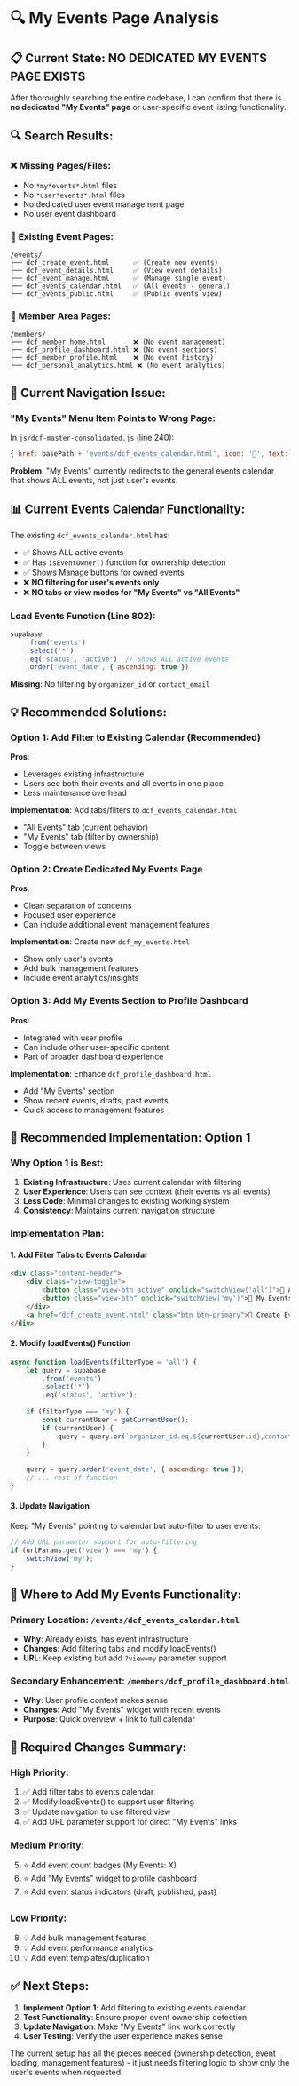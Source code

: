 # 🔍 My Events Page Analysis

## 📋 **Current State: NO DEDICATED MY EVENTS PAGE EXISTS**

After thoroughly searching the entire codebase, I can confirm that there is **no dedicated "My Events" page** or user-specific event listing functionality.

## 🔍 **Search Results:**

### ❌ **Missing Pages/Files:**
- No `*my*events*.html` files
- No `*user*events*.html` files  
- No dedicated user event management page
- No user event dashboard

### 📁 **Existing Event Pages:**
```
/events/
├── dcf_create_event.html      ✅ (Create new events)
├── dcf_event_details.html     ✅ (View event details)
├── dcf_event_manage.html      ✅ (Manage single event)
├── dcf_events_calendar.html   ✅ (All events - general)
└── dcf_events_public.html     ✅ (Public events view)
```

### 📁 **Member Area Pages:**
```
/members/
├── dcf_member_home.html       ❌ (No event management)
├── dcf_profile_dashboard.html ❌ (No event sections)
├── dcf_member_profile.html    ❌ (No event history)
└── dcf_personal_analytics.html ❌ (No event analytics)
```

## 🎯 **Current Navigation Issue:**

### **"My Events" Menu Item Points to Wrong Page:**
In `js/dcf-master-consolidated.js` (line 240):
```javascript
{ href: basePath + 'events/dcf_events_calendar.html', icon: '📅', text: 'My Events' }
```

**Problem**: "My Events" currently redirects to the general events calendar that shows ALL events, not just user's events.

## 📊 **Current Events Calendar Functionality:**

The existing `dcf_events_calendar.html` has:
- ✅ Shows ALL active events
- ✅ Has `isEventOwner()` function for ownership detection
- ✅ Shows Manage buttons for owned events
- ❌ **NO filtering for user's events only**
- ❌ **NO tabs or view modes for "My Events" vs "All Events"**

### **Load Events Function (Line 802):**
```javascript
supabase
    .from('events')
    .select('*')
    .eq('status', 'active')  // Shows ALL active events
    .order('event_date', { ascending: true })
```

**Missing**: No filtering by `organizer_id` or `contact_email`

## 💡 **Recommended Solutions:**

### **Option 1: Add Filter to Existing Calendar (Recommended)**
**Pros**: 
- Leverages existing infrastructure
- Users see both their events and all events in one place
- Less maintenance overhead

**Implementation**: Add tabs/filters to `dcf_events_calendar.html`
- "All Events" tab (current behavior)
- "My Events" tab (filter by ownership)
- Toggle between views

### **Option 2: Create Dedicated My Events Page**
**Pros**:
- Clean separation of concerns
- Focused user experience
- Can include additional event management features

**Implementation**: Create new `dcf_my_events.html`
- Show only user's events
- Add bulk management features
- Include event analytics/insights

### **Option 3: Add My Events Section to Profile Dashboard**
**Pros**:
- Integrated with user profile
- Can include other user-specific content
- Part of broader dashboard experience

**Implementation**: Enhance `dcf_profile_dashboard.html`
- Add "My Events" section
- Show recent events, drafts, past events
- Quick access to management features

## 🎯 **Recommended Implementation: Option 1**

### **Why Option 1 is Best:**
1. **Existing Infrastructure**: Uses current calendar with filtering
2. **User Experience**: Users can see context (their events vs all events)  
3. **Less Code**: Minimal changes to existing working system
4. **Consistency**: Maintains current navigation structure

### **Implementation Plan:**

#### **1. Add Filter Tabs to Events Calendar**
```html
<div class="content-header">
    <div class="view-toggle">
        <button class="view-btn active" onclick="switchView('all')">📅 All Events</button>
        <button class="view-btn" onclick="switchView('my')">👤 My Events</button>
    </div>
    <a href="dcf_create_event.html" class="btn btn-primary">📅 Create Event</a>
</div>
```

#### **2. Modify loadEvents() Function**
```javascript
async function loadEvents(filterType = 'all') {
    let query = supabase
        .from('events')
        .select('*')
        .eq('status', 'active');
    
    if (filterType === 'my') {
        const currentUser = getCurrentUser();
        if (currentUser) {
            query = query.or(`organizer_id.eq.${currentUser.id},contact_email.eq.${currentUser.email}`);
        }
    }
    
    query = query.order('event_date', { ascending: true });
    // ... rest of function
}
```

#### **3. Update Navigation**
Keep "My Events" pointing to calendar but auto-filter to user events:
```javascript
// Add URL parameter support for auto-filtering
if (urlParams.get('view') === 'my') {
    switchView('my');
}
```

## 📍 **Where to Add My Events Functionality:**

### **Primary Location: `/events/dcf_events_calendar.html`**
- **Why**: Already exists, has event infrastructure
- **Changes**: Add filtering tabs and modify loadEvents()
- **URL**: Keep existing but add `?view=my` parameter support

### **Secondary Enhancement: `/members/dcf_profile_dashboard.html`** 
- **Why**: User profile context makes sense
- **Changes**: Add "My Events" widget with recent events
- **Purpose**: Quick overview + link to full calendar

## 🔧 **Required Changes Summary:**

### **High Priority:**
1. ✅ Add filter tabs to events calendar
2. ✅ Modify loadEvents() to support user filtering  
3. ✅ Update navigation to use filtered view
4. ✅ Add URL parameter support for direct "My Events" links

### **Medium Priority:**
5. ⭐ Add event count badges (My Events: X)
6. ⭐ Add "My Events" widget to profile dashboard
7. ⭐ Add event status indicators (draft, published, past)

### **Low Priority:**
8. 💡 Add bulk management features
9. 💡 Add event performance analytics
10. 💡 Add event templates/duplication

## ✅ **Next Steps:**

1. **Implement Option 1**: Add filtering to existing events calendar
2. **Test Functionality**: Ensure proper event ownership detection
3. **Update Navigation**: Make "My Events" link work correctly
4. **User Testing**: Verify the user experience makes sense

The current setup has all the pieces needed (ownership detection, event loading, management features) - it just needs filtering logic to show only the user's events when requested.
